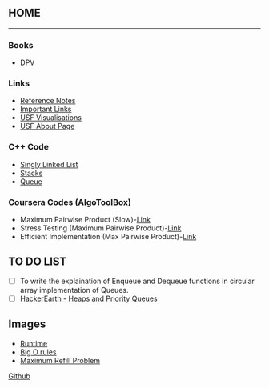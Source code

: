 ## HOME

------------------------------------------------------------------------------------------------------------------------------------------
### Books
* [DPV](https://www.dropbox.com/s/s57h5thslvrj80i/DPV.pdf?dl=0)



### Links
* [Reference Notes](refnotes.md)
* [Important Links](implinks.md)
* [USF Visualisations](http://www.cs.usfca.edu/~galles/visualization/Algorithms.html)
* [USF About Page](http://www.cs.usfca.edu/~galles/visualization/about.html)

### C++ Code
* [Singly Linked List](sll.md)
* [Stacks](stack.md)
* [Queue](queue.md)

### Coursera Codes (AlgoToolBox)
* Maximum Pairwise Product (Slow)-[Link](MaxPairwideProduct.md)
* Stress Testing (Maximum Pairwise Product)-[Link](stress_test.md)
* Efficient Implementation (Max Pairwise Product)-[Link](eff_imp_MPWP.md)


## TO DO LIST
- [ ] To write the explaination of Enqueue and Dequeue functions in circular array implementation of Queues.
- [ ] [HackerEarth - Heaps and Priority Queues](https://www.hackerearth.com/practice/notes/heaps-and-priority-queues/)

## Images
* [Runtime](https://adist98.github.io/runtime.PNG)
* [Big O rules](https://adist98.github.io/common_rules.PNG)
* [Maximum Refill Problem](https://adist98.github.io/MRP.PNG)

[Github](https://github.com/adist98)
